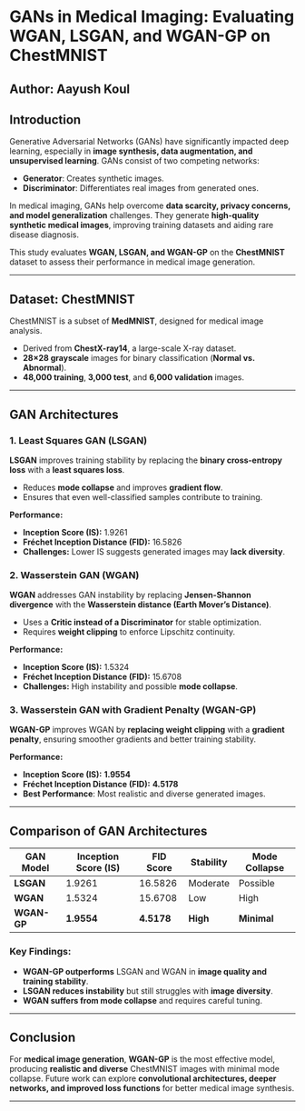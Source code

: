# GANs in Medical Imaging: Evaluating WGAN, LSGAN, and WGAN-GP on ChestMNIST  

## Author: Aayush Koul  

## Introduction  
Generative Adversarial Networks (GANs) have significantly impacted deep learning, especially in **image synthesis, data augmentation, and unsupervised learning**. GANs consist of two competing networks:  
- **Generator**: Creates synthetic images.  
- **Discriminator**: Differentiates real images from generated ones.  

In medical imaging, GANs help overcome **data scarcity, privacy concerns, and model generalization** challenges. They generate **high-quality synthetic medical images**, improving training datasets and aiding rare disease diagnosis.  

This study evaluates **WGAN, LSGAN, and WGAN-GP** on the **ChestMNIST** dataset to assess their performance in medical image generation.  

---

## Dataset: ChestMNIST  
ChestMNIST is a subset of **MedMNIST**, designed for medical image analysis.  
- Derived from **ChestX-ray14**, a large-scale X-ray dataset.  
- **28×28 grayscale** images for binary classification (**Normal vs. Abnormal**).  
- **48,000 training**, **3,000 test**, and **6,000 validation** images.  

---

## GAN Architectures  

### 1. Least Squares GAN (LSGAN)  
**LSGAN** improves training stability by replacing the **binary cross-entropy loss** with a **least squares loss**.  
- Reduces **mode collapse** and improves **gradient flow**.  
- Ensures that even well-classified samples contribute to training.  

**Performance:**  
- **Inception Score (IS):** 1.9261  
- **Fréchet Inception Distance (FID):** 16.5826  
- **Challenges:** Lower IS suggests generated images may **lack diversity**.  

### 2. Wasserstein GAN (WGAN)  
**WGAN** addresses GAN instability by replacing **Jensen-Shannon divergence** with the **Wasserstein distance (Earth Mover’s Distance)**.  
- Uses a **Critic instead of a Discriminator** for stable optimization.  
- Requires **weight clipping** to enforce Lipschitz continuity.  

**Performance:**  
- **Inception Score (IS):** 1.5324  
- **Fréchet Inception Distance (FID):** 15.6708  
- **Challenges:** High instability and possible **mode collapse**.  

### 3. Wasserstein GAN with Gradient Penalty (WGAN-GP)  
**WGAN-GP** improves WGAN by **replacing weight clipping** with a **gradient penalty**, ensuring smoother gradients and better training stability.  

**Performance:**  
- **Inception Score (IS):** **1.9554**  
- **Fréchet Inception Distance (FID):** **4.5178**  
- **Best Performance**: Most realistic and diverse generated images.  

---

## Comparison of GAN Architectures  

| GAN Model | Inception Score (IS) | FID Score | Stability | Mode Collapse |  
|-----------|-----------------|----------|------------|---------------|  
| **LSGAN**  | 1.9261          | 16.5826  | Moderate   | Possible     |  
| **WGAN**   | 1.5324          | 15.6708  | Low        | High         |  
| **WGAN-GP** | **1.9554**      | **4.5178**  | **High**   | **Minimal**  |  

### Key Findings:  
- **WGAN-GP outperforms** LSGAN and WGAN in **image quality and training stability**.  
- **LSGAN reduces instability** but still struggles with **image diversity**.  
- **WGAN suffers from mode collapse** and requires careful tuning.  

---

## Conclusion  
For **medical image generation**, **WGAN-GP** is the most effective model, producing **realistic and diverse** ChestMNIST images with minimal mode collapse. Future work can explore **convolutional architectures, deeper networks, and improved loss functions** for better medical image synthesis.  

---
